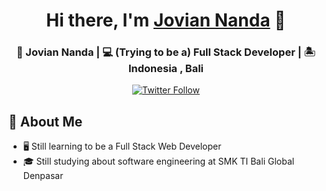   <div align="center">
  <h1>Hi there, I'm <a href="nanda.codes">Jovian Nanda</a> 👋</h1>
  <h3>👦 Jovian Nanda | 💻 (Trying to be a) Full Stack Developer | 🏝️ Indonesia , Bali</h3>
  </div>
  
<p align="center">
   <a href="https://www.instagram.com/joviannandaa/"><img alt="Twitter Follow" src="https://img.shields.io/badge/Instagram-E4405F?style=for-the-badge&logo=instagram&logoColor=white&label=@joviannandaa"></a>
</p>

    
## :book: About Me
- 🖥 Still learning to be a Full Stack Web Developer
- 🎓 Still studying about software engineering at SMK TI Bali Global Denpasar
